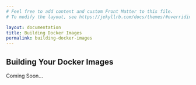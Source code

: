```yaml
---
# Feel free to add content and custom Front Matter to this file.
# To modify the layout, see https://jekyllrb.com/docs/themes/#overriding-theme-defaults

layout: documentation
title: Building Docker Images
permalink: building-docker-images
---
```



## Building Your Docker Images

Coming Soon...